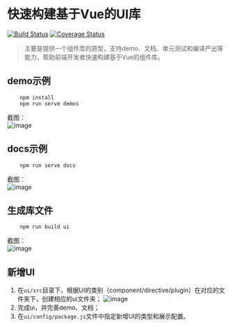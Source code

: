 # 快速构建基于Vue的UI库
[![Build Status](https://api.travis-ci.org/huangwenming/fast-ui-libs.svg?branch=master)](https://github.com/huangwenming/fast-ui-libs/) [![Coverage Status](https://coveralls.io/repos/github/huangwenming/fast-ui-libs/badge.svg?branch=master)](https://coveralls.io/github/huangwenming/fast-ui-libs?branch=master)

> 主要是提供一个组件库的原型，支持demo、文档、单元测试和编译产出等能力，帮助前端开发者快速构建基于Vue的组件库。

## demo示例
```
    npm install
    npm run serve demos
```
截图：  
![image](https://gss0.baidu.com/94o3dSag_xI4khGko9WTAnF6hhy/map/pic/item/a686c9177f3e67090cd79a1435c79f3df9dc5502.jpg)
## docs示例
```
    npm run serve docs
```
截图：  
![image](https://gss0.baidu.com/94o3dSag_xI4khGko9WTAnF6hhy/map/pic/item/aa64034f78f0f73651e292ea0455b319ebc41339.jpg)

## 生成库文件
```
    npm run build ui
```
截图：  
![image](https://gss0.baidu.com/94o3dSag_xI4khGko9WTAnF6hhy/map/pic/item/f9198618367adab4bf5e25af85d4b31c8601e454.jpg)

## 新增UI
1. 在`ui/src`目录下，根据UI的类别（component/directive/plugin）在对应的文件夹下，创建相应的ui文件夹；
![image](https://gss0.baidu.com/94o3dSag_xI4khGko9WTAnF6hhy/map/pic/item/738b4710b912c8fc13102826f2039245d788217e.jpg)
2. 完成ui，并完善demo、文档；
3. 在`ui/config/package.js`文件中指定新增UI的类型和展示配置。

